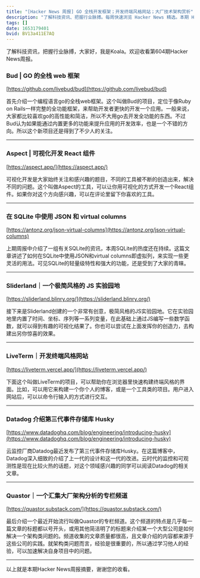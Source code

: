 ```yaml
---
title: "[Hacker News 周报] GO 全栈开发框架；开发终端风格网站；大厂技术架构赏析"
description: "了解科技资讯、把握行业脉搏。每周快速浏览 Hacker News 精选。本期 Hacker Newsletter 地址：https://mailchi.mp/hackernewsletter/604"
tags: []
date: 1653179401
bvid: BV13a411E7AQ
---
```

了解科技资讯，把握行业脉搏，大家好，我是Koala。欢迎收看第604期Hacker News周报。

### Bud | GO 的全栈 web 框架
[https://github.com/livebud/bud](https://github.com/livebud/bud)

首先介绍一个编程语言go的全栈web框架。这个叫做Bud的项目，定位于像Ruby on Rails一样完整的全功能框架，来帮助开发者更快的开发一个应用。一般来说，大家都比较喜欢go的高性能和简洁，所以不大用go去开发全功能的东西。不过Bud认为如果能通过内置更多的功能来提升应用的开发效率，也是一个不错的方向。所以这个新项目还是得到了不少人的关注。

---

### Aspect | 可视化开发 React 组件
[https://aspect.app/](https://aspect.app/)

可视化开发是大家始终关注和感兴趣的题目，不同的工具被不断的创造出来，解决不同的问题。这个叫做Aspect的工具，可以让你用可视化的方式开发一个React组件。如果你对这个方向感兴趣，可以在评论里留下你喜欢的工具。

---

### 在 SQLite 中使用 JSON 和 virtual columns
[https://antonz.org/json-virtual-columns](https://antonz.org/json-virtual-columns)

上期周报中介绍了一组有关SQLite的资讯，本周SQLite的热度还在持续。这篇文章讲述了如何在SQLite中使用JSON和virtual columns即虚拟列，来实现一些更灵活的用法。可见SQLite的轻量级特性和强大的功能，还是受到了大家的青睐。

---

### Sliderland｜一个极简风格的 JS 实验园地
[https://sliderland.blinry.org/](https://sliderland.blinry.org/)

接下来是Sliderland创建的一个非常有创意，极简风格的JS实验园地。它在实验园地里内置了时间、坐标、序列等一系列变量，在此基础上通过JS编写一些数学函数，就可以得到有趣的可视化结果了。你也可以尝试在上面发挥你的创造力，去构建出另你惊喜的效果。

---

### LiveTerm｜开发终端风格网站
[https://liveterm.vercel.app/](https://liveterm.vercel.app/)

下面这个叫做LiveTerm的项目，可以帮助你在浏览器里快速构建终端风格的界面。比如，可以用它来构建一个你个人的博客，或是一个工具类的项目。用户进入网站后，可以以命令行输入的方式进行交互。

---

### Datadog 介绍第三代事件存储库 Husky
[https://www.datadoghq.com/blog/engineering/introducing-husky](https://www.datadoghq.com/blog/engineering/introducing-husky)

云监控厂商Datadog最近发布了第三代事件存储库Husky。在这篇博客中，Datadog深入细致的介绍了上一代的设计和这一代的改进。云时代的监控和可观测性是现在比较火热的话题，对这个领域感兴趣的同学可以阅读Datadog的相关文章。

---

### Quastor｜一个汇集大厂架构分析的专栏频道
[https://quastor.substack.com/](https://quastor.substack.com/)

最后介绍一个最近开始流行叫做Quastor的专栏频道。这个频道的特点是几乎每一篇文章的标题都以号开头，或用其他简洁明了的标题来介绍某一个大型公司是如何解决一个架构类问题的。频道收集的文章质量都很高，且文章介绍的内容都来源于这些公司的实践。就架构类问题而言，经验是很重要的，所以通过学习他人的经验，可以加速解决自身项目中的问题。

---

以上就是本期Hacker News周报摘要，谢谢您的收看。

